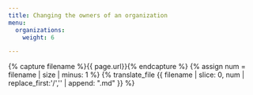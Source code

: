 ```yaml
---
title: Changing the owners of an organization
menu:
  organizations:
    weight: 6

---
```

{% capture filename %}{{ page.url}}{% endcapture %}
{% assign num = filename | size | minus: 1 %}
{% translate_file {{ filename | slice: 0, num | replace_first:'/','' | append: ".md" }} %}
